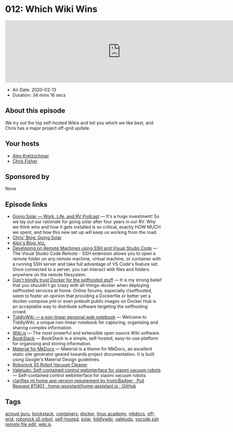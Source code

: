 # 012: Which Wiki Wins

<iframe src="https://player.fireside.fm/v2/dUlrHQih+E9_oEK6o?theme=dark" width="740" height="200" frameborder="0" scrolling="no"></iframe>

* Air Date: 2020-02-13
* Duration: 34 mins 16 secs

## About this episode

We try out the top self-hosted Wikis and tell you which we like best, and Chris has a major project off-grid update.

## Your hosts
* [Alex Kretzschmar](https://selfhosted.show/hosts/alexktz)
* [Chris Fisher](https://selfhosted.show/hosts/chrislas)

## Sponsored by

None



## Episode links

  * [Going Solar — Work, Life, and RV Podcast](https://worklifeandrv.com/episodes/1 "Going Solar — Work, Life, and RV Podcast") — It's a huge investment! So we lay out our rationale for going solar after four years in our RV. Why we think who and how it gets installed is so critical, exactly HOW MUCH we spent, and how this new set up will keep us working from the road. 
  * [Chris' Blog: Going Solar](https://worklifeandrv.com/blog/going-solar "Chris' Blog: Going Solar")
  * [Alex's Blog: ktz.](https://blog.ktz.me/ "Alex's Blog: ktz.")
  * [Developing on Remote Machines using SSH and Visual Studio Code](https://code.visualstudio.com/docs/remote/ssh "Developing on Remote Machines using SSH and Visual Studio Code") — The Visual Studio Code Remote - SSH extension allows you to open a remote folder on any remote machine, virtual machine, or container with a running SSH server and take full advantage of VS Code's feature set. Once connected to a server, you can interact with files and folders anywhere on the remote filesystem.
  * [Don't blindly trust Docker for the selfhosted stuff](https://potyarkin.ml/posts/2020/no-docker-for-selfhosted/ "Don't blindly trust Docker for the selfhosted stuff") — It is my strong belief that you shouldn't go crazy with all-things-docker when deploying selfhosted services at home. Online forums, especially r/selfhosted, seem to foster an opinion that providing a Dockerfile or better yet a docker-compose.yml or even prebuilt public images on Docker Hub is an acceptable way to distribute software targeting the selfhosting crowd.
  * [TiddlyWiki — a non-linear personal web notebook](https://tiddlywiki.com/ "TiddlyWiki — a non-linear personal web notebook") — Welcome to TiddlyWiki, a unique non-linear notebook for capturing, organising and sharing complex information.
  * [Wiki.js](https://wiki.js.org/ "Wiki.js") — The most powerful and extensible open source Wiki software.
  * [BookStack](https://www.bookstackapp.com/ "BookStack") — BookStack is a simple, self-hosted, easy-to-use platform for organising and storing information.
  * [Material for MkDocs](https://squidfunk.github.io/mkdocs-material/ "Material for MkDocs") — Material is a theme for MkDocs, an excellent static site generator geared towards project documentation. It is built using Google's Material Design guidelines.
  * [Roborock S5 Robot Vacuum Cleaner](https://en.roborock.com/pages/roborock-s5 "Roborock S5 Robot Vacuum Cleaner")
  * [Valetudo: Self-contained control webinterface for xiaomi vacuum robots](https://github.com/Hypfer/Valetudo "Valetudo: Self-contained control webinterface for xiaomi vacuum robots") — Self-contained control webinterface for xiaomi vacuum robots
  * [clarifies mi home app version requirement by IronicBadger · Pull Request #11401 · home-assistant/home-assistant.io · GitHub](https://github.com/home-assistant/home-assistant.io/pull/11401 "clarifies mi home app version requirement by IronicBadger · Pull Request #11401 · home-assistant/home-assistant.io · GitHub")



## Tags

[acloud guru](https://selfhosted.show/tags/acloud%20guru), [bookstack](https://selfhosted.show/tags/bookstack), [containers](https://selfhosted.show/tags/containers), [docker](https://selfhosted.show/tags/docker), [linux academy](https://selfhosted.show/tags/linux%20academy), [mkdocs](https://selfhosted.show/tags/mkdocs), [off-grid](https://selfhosted.show/tags/off-grid), [roborock s5 robot](https://selfhosted.show/tags/roborock%20s5%20robot), [self-hosted](https://selfhosted.show/tags/self-hosted), [solar](https://selfhosted.show/tags/solar), [tiddlywiki](https://selfhosted.show/tags/tiddlywiki), [valetudo](https://selfhosted.show/tags/valetudo), [vscode ssh remote file edit](https://selfhosted.show/tags/vscode%20ssh%20remote%20file%20edit), [wiki.js](https://selfhosted.show/tags/wiki.js)